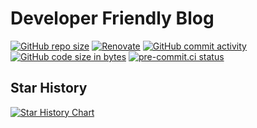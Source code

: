 # Developer Friendly Blog

[![GitHub repo size](https://img.shields.io/github/repo-size/developer-friendly/blog)](https://github.com/developer-friendly/blog)
[![Renovate](https://img.shields.io/badge/renovate-enabled-brightgreen.svg)](https://developer.mend.io/github/developer-friendly/blog)
[![GitHub commit activity](https://img.shields.io/github/commit-activity/m/developer-friendly/blog)](https://github.com/developer-friendly/blog/commits/main/)
[![GitHub code size in bytes](https://img.shields.io/github/languages/code-size/developer-friendly/blog)](https://github.com/developer-friendly/blog)
[![pre-commit.ci status](https://results.pre-commit.ci/badge/github/developer-friendly/blog/main.svg)](https://results.pre-commit.ci/latest/github/developer-friendly/blog/main)

## Star History

<a href="https://star-history.com/#developer-friendly/blog&Timeline">
 <picture>
   <source media="(prefers-color-scheme: dark)" srcset="https://api.star-history.com/svg?repos=developer-friendly/blog&type=Timeline&theme=dark" />
   <source media="(prefers-color-scheme: light)" srcset="https://api.star-history.com/svg?repos=developer-friendly/blog&type=Timeline" />
   <img alt="Star History Chart" src="https://api.star-history.com/svg?repos=developer-friendly/blog&type=Timeline" />
 </picture>
</a>
